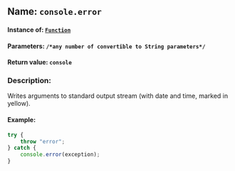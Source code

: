 ## Name: `console.error`

#### Instance of: [`Function`](Function.md)

#### Parameters: `/*any number of convertible to String parameters*/`

#### Return value: `console`

### Description:

Writes arguments to standard output stream
(with date and time, marked in yellow).

#### Example:

```js
try {
    throw "error";
} catch {
    console.error(exception);
}
```


